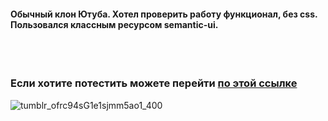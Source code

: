 <h4>Обычный клон Ютуба. Хотел проверить работу функционал, без css. Пользовался классным ресурсом semantic-ui.</h4>
<br/>
<br/>
<h3>Если хотите потестить можете перейти <a href="https://romantic-tesla-84d036.netlify.app/">по этой ссылке </a></h3>

![tumblr_ofrc94sG1e1sjmm5ao1_400](https://user-images.githubusercontent.com/68692894/91636067-a1f07e80-ea1f-11ea-9695-25dc149cdac5.gif)

